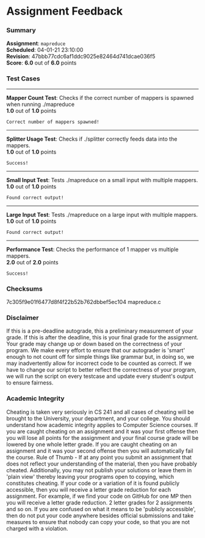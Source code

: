 # Assignment Feedback

### Summary

**Assignment**: `mapreduce`  
**Scheduled**: 04-01-21 23:10:00  
**Revision**: 47bbb77cdc6af1ddc9025e82464d741dcae036f5  
**Score**: **6.0** out of **6.0** points

### Test Cases
---

**Mapper Count Test**: Checks if the correct number of mappers is spawned when running ./mapreduce  
**1.0** out of **1.0** points
```
Correct number of mappers spawned!
```
---

**Splitter Usage Test**: Checks if ./splitter correctly feeds data into the mappers.  
**1.0** out of **1.0** points
```
Success!
```
---

**Small Input Test**: Tests ./mapreduce on a small input with multiple mappers.  
**1.0** out of **1.0** points
```
Found correct output!
```
---

**Large Input Test**: Tests ./mapreduce on a large input with multiple mappers.  
**1.0** out of **1.0** points
```
Found correct output!
```
---

**Performance Test**: Checks the performance of 1 mapper vs multiple mappers.  
**2.0** out of **2.0** points
```
Success!
```
### Checksums

7c305f9e01f6477d8f4f22b52b762dbbef5ec104 mapreduce.c


### Disclaimer
If this is a pre-deadline autograde, this a preliminary measurement of your grade.
If this is after the deadline, this is your final grade for the assignment.
Your grade may change up or down based on the correctness of your program.
We make every effort to ensure that our autograder is 'smart' enough to not count off
for simple things like grammar but, in doing so, we may inadvertently allow for
incorrect code to be counted as correct.
If we have to change our script to better reflect the correctness of your program,
we will run the script on every testcase and update every student's output to ensure fairness.



### Academic Integrity
Cheating is taken very seriously in CS 241 and all cases of cheating will be brought to the University, your department, and your college.
You should understand how academic integrity applies to Computer Science courses.
If you are caught cheating on an assignment and it was your first offense then you will lose all points for the assignment and your final course
grade will be lowered by one whole letter grade. If you are caught cheating on an assignment and it was your second offense then you will automatically fail the course.
Rule of Thumb - If at any point you submit an assignment that does not reflect your understanding of the material, then you have probably cheated.
Additionally, you may not publish your solutions or leave them in 'plain view' thereby leaving your programs open to copying, which constitutes cheating.
If your code or a variation of it is found publicly accessible, then you will receive a letter grade reduction for each assignment.
For example, if we find your code on GitHub for one MP then you will receive a letter grade reduction. 2 letter grades for 2 assignments and so on.
If you are confused on what it means to be 'publicly accessible', then do not put your code anywhere besides official submissions and take measures
to ensure that nobody can copy your code, so that you are not charged with a violation.


